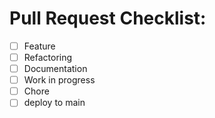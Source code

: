# Pull Request Checklist:

- [ ] Feature
- [ ] Refactoring
- [ ] Documentation
- [ ] Work in progress
- [ ] Chore
- [ ] deploy to main